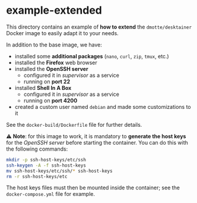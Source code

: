 # example-extended

This directory contains an example of **how to extend** the `dmotte/desktainer` Docker image to easily adapt it to your needs.

In addition to the base image, we have:

- installed some **additional packages** (`nano`, `curl`, `zip`, `tmux`, etc.)
- installed the **Firefox** web browser
- installed the **OpenSSH server**
  - configured it in *supervisor* as a service
  - running on **port 22**
- installed **Shell In A Box**
  - configured it in *supervisor* as a service
  - running on **port 4200**
- created a custom user named `debian` and made some customizations to it

See the `docker-build/Dockerfile` file for further details.

:warning: **Note**: for this image to work, it is mandatory to **generate the host keys** for the *OpenSSH server* before starting the container. You can do this with the following commands:

```bash
mkdir -p ssh-host-keys/etc/ssh
ssh-keygen -A -f ssh-host-keys
mv ssh-host-keys/etc/ssh/* ssh-host-keys
rm -r ssh-host-keys/etc
```

The host keys files must then be mounted inside the container; see the `docker-compose.yml` file for example.
